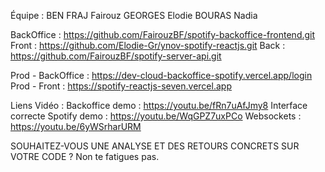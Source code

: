 Équipe :
BEN FRAJ Fairouz
GEORGES Elodie
BOURAS Nadia

BackOffice : https://github.com/FairouzBF/spotify-backoffice-frontend.git
Front : https://github.com/Elodie-Gr/ynov-spotify-reactjs.git
Back : https://github.com/FairouzBF/spotify-server-api.git

Prod - BackOffice : https://dev-cloud-backoffice-spotify.vercel.app/login
Prod - Front : https://spotify-reactjs-seven.vercel.app

Liens Vidéo :
Backoffice demo : https://youtu.be/fRn7uAfJmy8
Interface correcte Spotify demo : https://youtu.be/WqGPZ7uxPCo
Websockets : https://youtu.be/6yWSrharURM

SOUHAITEZ-VOUS UNE ANALYSE ET DES RETOURS CONCRETS SUR VOTRE CODE ?
Non te fatigues pas.
